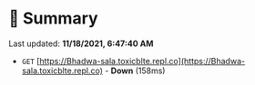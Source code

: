 # 📖 Summary
Last updated: **11/18/2021, 6:47:40 AM**

- `GET` [https://Bhadwa-sala.toxicblte.repl.co](https://Bhadwa-sala.toxicblte.repl.co) - **Down** (158ms)
